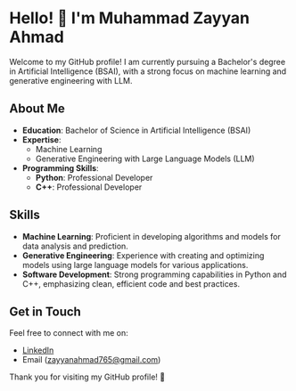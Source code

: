 # Hello! 👋 I'm Muhammad Zayyan Ahmad

Welcome to my GitHub profile! I am currently pursuing a Bachelor's degree in Artificial Intelligence (BSAI), with a strong focus on machine learning and generative engineering with LLM.

## About Me

- **Education**: Bachelor of Science in Artificial Intelligence (BSAI)
- **Expertise**: 
  - Machine Learning
  - Generative Engineering with Large Language Models (LLM)
- **Programming Skills**:
  - **Python**: Professional Developer
  - **C++**: Professional Developer

## Skills

- **Machine Learning**: Proficient in developing algorithms and models for data analysis and prediction.
- **Generative Engineering**: Experience with creating and optimizing models using large language models for various applications.
- **Software Development**: Strong programming capabilities in Python and C++, emphasizing clean, efficient code and best practices.


## Get in Touch

Feel free to connect with me on:

- [LinkedIn](https://www.linkedin.com/in/zayyan-ahmad/)
- Email (zayyanahmad765@gmail.com)

Thank you for visiting my GitHub profile! 🚀
